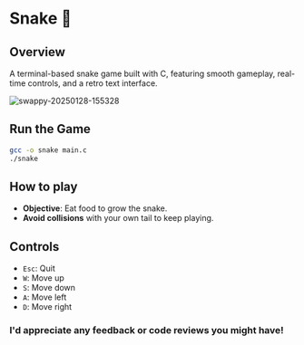 # Snake 🐍

## Overview
A terminal-based snake game built with C, featuring smooth gameplay, real-time controls, and a retro text interface.

![swappy-20250128-155328](https://github.com/user-attachments/assets/291b7e2c-e944-41f5-bf65-c00f576ee6d5)

## Run the Game
```bash
gcc -o snake main.c
./snake
```

## How to play
* **Objective**: Eat food to grow the snake.
* **Avoid collisions** with your own tail to keep playing.

## Controls
* `Esc`: Quit
* `W`: Move up
* `S`: Move down
* `A`: Move left
* `D`: Move right

### I'd appreciate any feedback or code reviews you might have!
